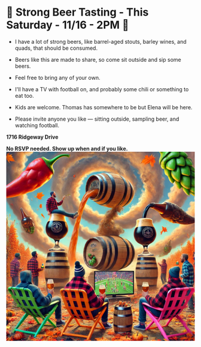 
# 🍻 **Strong Beer Tasting - This Saturday -  11/16 - 2PM** 🍻

- I have a lot of strong beers, like barrel-aged stouts, barley wines, and quads, that should be consumed.
  
- Beers like this are made to share, so come sit outside and sip some beers.

- Feel free to bring any of your own. 

- I'll have a TV with football on, and probably some chili or something to eat too.
  
- Kids are welcome. Thomas has somewhere to be but Elena will be here.

- Please invite anyone you like — sitting outside, sampling beer, and watching football.

**1716 Ridgeway Drive**



**No RSVP needed. Show up when and if you like.**
![beer](beer.jpg)


